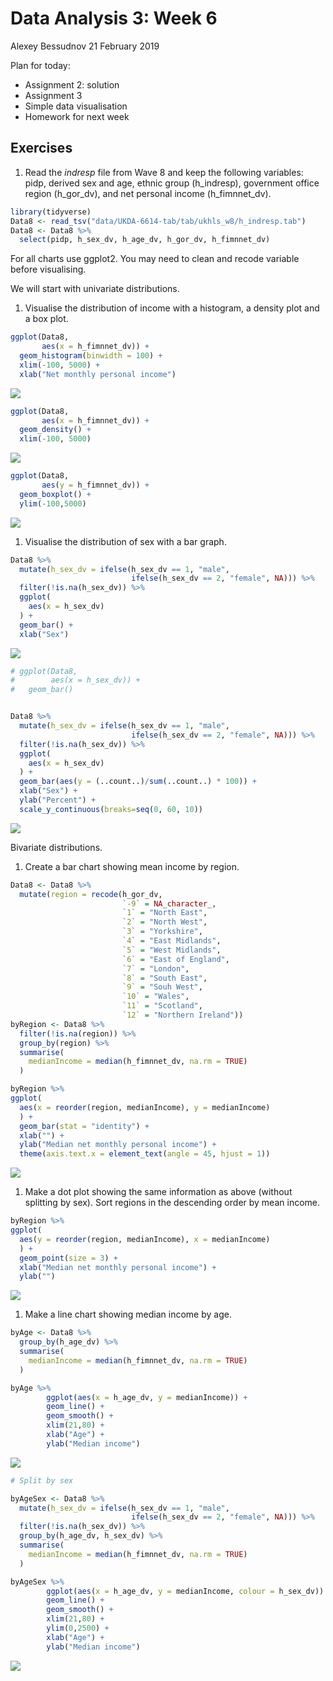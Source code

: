 Data Analysis 3: Week 6
================
Alexey Bessudnov
21 February 2019

Plan for today:

-   Assignment 2: solution
-   Assignment 3
-   Simple data visualisation
-   Homework for next week

Exercises
---------

1.  Read the *indresp* file from Wave 8 and keep the following variables: pidp, derived sex and age, ethnic group (h\_indresp), government office region (h\_gor\_dv), and net personal income (h\_fimnnet\_dv).

``` r
library(tidyverse)
Data8 <- read_tsv("data/UKDA-6614-tab/tab/ukhls_w8/h_indresp.tab")
Data8 <- Data8 %>%
  select(pidp, h_sex_dv, h_age_dv, h_gor_dv, h_fimnnet_dv)
```

For all charts use ggplot2. You may need to clean and recode variable before visualising.

We will start with univariate distributions.

1.  Visualise the distribution of income with a histogram, a density plot and a box plot.

``` r
ggplot(Data8,
       aes(x = h_fimnnet_dv)) +
  geom_histogram(binwidth = 100) +
  xlim(-100, 5000) + 
  xlab("Net monthly personal income")
```

![](class6_files/figure-markdown_github/unnamed-chunk-2-1.png)

``` r
ggplot(Data8,
       aes(x = h_fimnnet_dv)) +
  geom_density() +
  xlim(-100, 5000)
```

![](class6_files/figure-markdown_github/unnamed-chunk-2-2.png)

``` r
ggplot(Data8,
       aes(y = h_fimnnet_dv)) +
  geom_boxplot() +
  ylim(-100,5000)
```

![](class6_files/figure-markdown_github/unnamed-chunk-2-3.png)

1.  Visualise the distribution of sex with a bar graph.

``` r
Data8 %>%
  mutate(h_sex_dv = ifelse(h_sex_dv == 1, "male",
                           ifelse(h_sex_dv == 2, "female", NA))) %>%
  filter(!is.na(h_sex_dv)) %>%
  ggplot(
    aes(x = h_sex_dv)
  ) +
  geom_bar() +
  xlab("Sex")
```

![](class6_files/figure-markdown_github/unnamed-chunk-3-1.png)

``` r
# ggplot(Data8,
#        aes(x = h_sex_dv)) +
#   geom_bar()


Data8 %>%
  mutate(h_sex_dv = ifelse(h_sex_dv == 1, "male",
                           ifelse(h_sex_dv == 2, "female", NA))) %>%
  filter(!is.na(h_sex_dv)) %>%
  ggplot(
    aes(x = h_sex_dv)
  ) +
  geom_bar(aes(y = (..count..)/sum(..count..) * 100)) +
  xlab("Sex") +
  ylab("Percent") +
  scale_y_continuous(breaks=seq(0, 60, 10))
```

![](class6_files/figure-markdown_github/unnamed-chunk-3-2.png)

Bivariate distributions.

1.  Create a bar chart showing mean income by region.

``` r
Data8 <- Data8 %>%
  mutate(region = recode(h_gor_dv,
                         `-9` = NA_character_,
                         `1` = "North East",
                         `2` = "North West",
                         `3` = "Yorkshire",
                         `4` = "East Midlands",
                         `5` = "West Midlands",
                         `6` = "East of England",
                         `7` = "London",
                         `8` = "South East",
                         `9` = "Souh West",
                         `10` = "Wales",
                         `11` = "Scotland",
                         `12` = "Northern Ireland"))
byRegion <- Data8 %>%
  filter(!is.na(region)) %>%
  group_by(region) %>%
  summarise(
    medianIncome = median(h_fimnnet_dv, na.rm = TRUE)
  )

byRegion %>%
ggplot(
  aes(x = reorder(region, medianIncome), y = medianIncome)
  ) +
  geom_bar(stat = "identity") +
  xlab("") +
  ylab("Median net monthly personal income") +
  theme(axis.text.x = element_text(angle = 45, hjust = 1))
```

![](class6_files/figure-markdown_github/unnamed-chunk-4-1.png)

1.  Make a dot plot showing the same information as above (without splitting by sex). Sort regions in the descending order by mean income.

``` r
byRegion %>%
ggplot(
  aes(y = reorder(region, medianIncome), x = medianIncome)
  ) +
  geom_point(size = 3) +
  xlab("Median net monthly personal income") +
  ylab("")
```

![](class6_files/figure-markdown_github/unnamed-chunk-5-1.png)

1.  Make a line chart showing median income by age.

``` r
byAge <- Data8 %>%
  group_by(h_age_dv) %>%
  summarise(
    medianIncome = median(h_fimnnet_dv, na.rm = TRUE)
  )

byAge %>%
        ggplot(aes(x = h_age_dv, y = medianIncome)) +
        geom_line() +
        geom_smooth() +
        xlim(21,80) +
        xlab("Age") +
        ylab("Median income")
```

![](class6_files/figure-markdown_github/unnamed-chunk-6-1.png)

``` r
# Split by sex

byAgeSex <- Data8 %>%
  mutate(h_sex_dv = ifelse(h_sex_dv == 1, "male",
                           ifelse(h_sex_dv == 2, "female", NA))) %>%
  filter(!is.na(h_sex_dv)) %>%
  group_by(h_age_dv, h_sex_dv) %>%
  summarise(
    medianIncome = median(h_fimnnet_dv, na.rm = TRUE)
  )

byAgeSex %>%
        ggplot(aes(x = h_age_dv, y = medianIncome, colour = h_sex_dv)) +
        geom_line() +
        geom_smooth() +
        xlim(21,80) +
        ylim(0,2500) +
        xlab("Age") +
        ylab("Median income")
```

![](class6_files/figure-markdown_github/unnamed-chunk-6-2.png)
